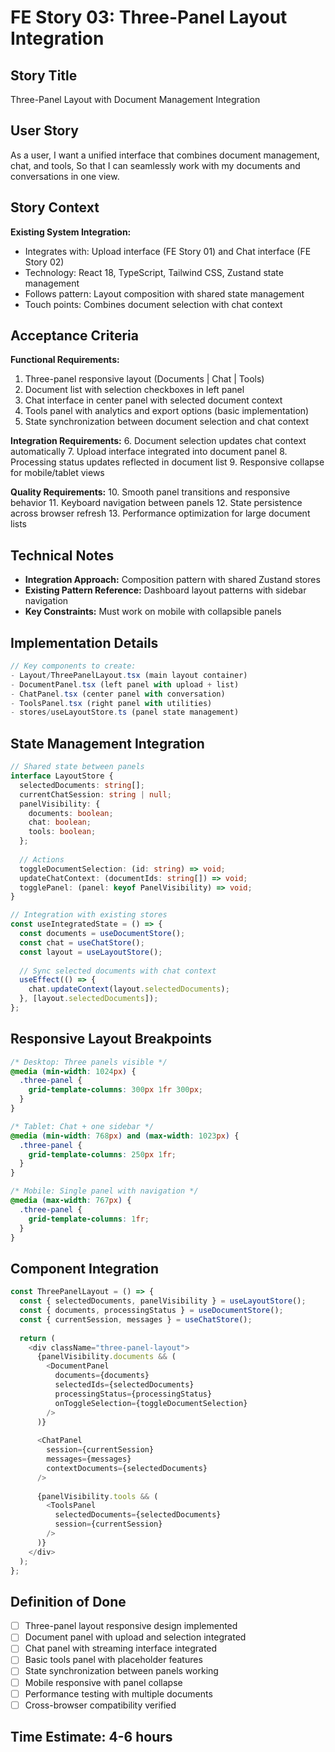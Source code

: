 # FE Story 03: Three-Panel Layout Integration

## Story Title  
Three-Panel Layout with Document Management Integration

## User Story
As a user,
I want a unified interface that combines document management, chat, and tools,
So that I can seamlessly work with my documents and conversations in one view.

## Story Context
**Existing System Integration:**
- Integrates with: Upload interface (FE Story 01) and Chat interface (FE Story 02)
- Technology: React 18, TypeScript, Tailwind CSS, Zustand state management
- Follows pattern: Layout composition with shared state management
- Touch points: Combines document selection with chat context

## Acceptance Criteria

**Functional Requirements:**
1. Three-panel responsive layout (Documents | Chat | Tools)
2. Document list with selection checkboxes in left panel
3. Chat interface in center panel with selected document context
4. Tools panel with analytics and export options (basic implementation)
5. State synchronization between document selection and chat context

**Integration Requirements:**
6. Document selection updates chat context automatically
7. Upload interface integrated into document panel
8. Processing status updates reflected in document list
9. Responsive collapse for mobile/tablet views

**Quality Requirements:**
10. Smooth panel transitions and responsive behavior
11. Keyboard navigation between panels
12. State persistence across browser refresh
13. Performance optimization for large document lists

## Technical Notes
- **Integration Approach:** Composition pattern with shared Zustand stores
- **Existing Pattern Reference:** Dashboard layout patterns with sidebar navigation
- **Key Constraints:** Must work on mobile with collapsible panels

## Implementation Details
```typescript
// Key components to create:
- Layout/ThreePanelLayout.tsx (main layout container)
- DocumentPanel.tsx (left panel with upload + list)
- ChatPanel.tsx (center panel with conversation)
- ToolsPanel.tsx (right panel with utilities)
- stores/useLayoutStore.ts (panel state management)
```

## State Management Integration
```typescript
// Shared state between panels
interface LayoutStore {
  selectedDocuments: string[];
  currentChatSession: string | null;
  panelVisibility: {
    documents: boolean;
    chat: boolean; 
    tools: boolean;
  };
  
  // Actions
  toggleDocumentSelection: (id: string) => void;
  updateChatContext: (documentIds: string[]) => void;
  togglePanel: (panel: keyof PanelVisibility) => void;
}

// Integration with existing stores
const useIntegratedState = () => {
  const documents = useDocumentStore();
  const chat = useChatStore(); 
  const layout = useLayoutStore();
  
  // Sync selected documents with chat context
  useEffect(() => {
    chat.updateContext(layout.selectedDocuments);
  }, [layout.selectedDocuments]);
};
```

## Responsive Layout Breakpoints
```css
/* Desktop: Three panels visible */
@media (min-width: 1024px) {
  .three-panel {
    grid-template-columns: 300px 1fr 300px;
  }
}

/* Tablet: Chat + one sidebar */
@media (min-width: 768px) and (max-width: 1023px) {
  .three-panel {
    grid-template-columns: 250px 1fr;
  }
}

/* Mobile: Single panel with navigation */
@media (max-width: 767px) {
  .three-panel {
    grid-template-columns: 1fr;
  }
}
```

## Component Integration
```typescript
const ThreePanelLayout = () => {
  const { selectedDocuments, panelVisibility } = useLayoutStore();
  const { documents, processingStatus } = useDocumentStore();
  const { currentSession, messages } = useChatStore();
  
  return (
    <div className="three-panel-layout">
      {panelVisibility.documents && (
        <DocumentPanel 
          documents={documents}
          selectedIds={selectedDocuments}
          processingStatus={processingStatus}
          onToggleSelection={toggleDocumentSelection}
        />
      )}
      
      <ChatPanel 
        session={currentSession}
        messages={messages}
        contextDocuments={selectedDocuments}
      />
      
      {panelVisibility.tools && (
        <ToolsPanel 
          selectedDocuments={selectedDocuments}
          session={currentSession}
        />
      )}
    </div>
  );
};
```

## Definition of Done
- [ ] Three-panel layout responsive design implemented
- [ ] Document panel with upload and selection integrated
- [ ] Chat panel with streaming interface integrated  
- [ ] Basic tools panel with placeholder features
- [ ] State synchronization between panels working
- [ ] Mobile responsive with panel collapse
- [ ] Performance testing with multiple documents
- [ ] Cross-browser compatibility verified

## Time Estimate: 4-6 hours